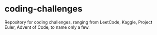 # coding-challenges
Repository for coding challenges, ranging from LeetCode, Kaggle, Project Euler, Advent of Code, to name only a few.
